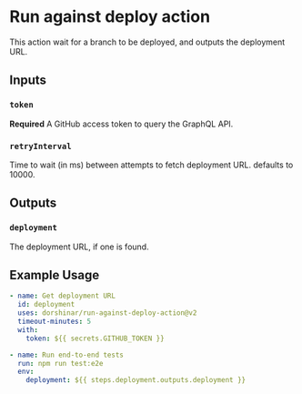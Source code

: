 # Run against deploy action

This action wait for a branch to be deployed, and outputs the deployment URL.

## Inputs

### `token`

**Required** A GitHub access token to query the GraphQL API.

### `retryInterval`

Time to wait (in ms) between attempts to fetch deployment URL. defaults to 10000.

## Outputs

### `deployment`

The deployment URL, if one is found.

## Example Usage

```yaml
- name: Get deployment URL
  id: deployment
  uses: dorshinar/run-against-deploy-action@v2
  timeout-minutes: 5
  with:
    token: ${{ secrets.GITHUB_TOKEN }}

- name: Run end-to-end tests
  run: npm run test:e2e
  env:
    deployment: ${{ steps.deployment.outputs.deployment }}
```
